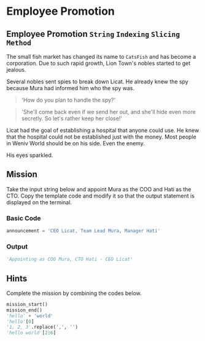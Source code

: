 # Employee Promotion

## Employee Promotion `String` `Indexing` `Slicing` `Method`

The small fish market has changed its name to `CatsFish` and has become a corporation. Due to such rapid growth, Lion Town's nobles started to get jealous.

Several nobles sent spies to break down Licat. He already knew the spy because Mura had informed him who the spy was.

> 'How do you plan to handle the spy?'

> 'She'll come back even if we send her out, and she'll hide even more secretly. So let's rather keep her close!'

Licat had the goal of establishing a hospital that anyone could use. He knew that the hospital could not be established just with the money. Most people in Weniv World should be on his side. Even the enemy.

His eyes sparkled.


## Mission

Take the input string below and appoint Mura as the COO and Hati as the CTO. Copy the template code and modify it so that the output statement is displayed on the terminal.

### Basic Code
```python
announcement = 'CEO Licat, Team Lead Mura, Manager Hati'
```

### Output
```python
'Appointing as COO Mura, CTO Hati - CEO Licat'
```


## Hints
Complete the mission by combining the codes below.
```python
mission_start()
mission_end()
'hello' + 'world'
'hello'[0]
'1, 2, 3'.replace(',', '')
'hello world'[2:6]
```
